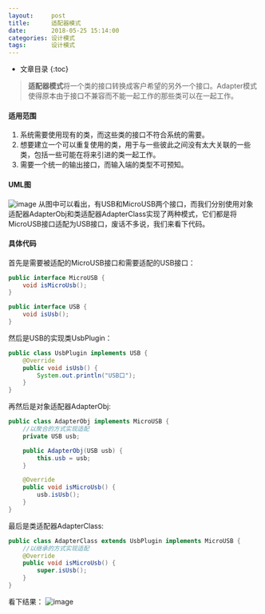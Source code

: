 ```yaml
---
layout:     post
title:      适配器模式
date:       2018-05-25 15:14:00
categories: 设计模式
tags:       设计模式
---
```


* 文章目录
{:toc}

> **适配器模式**将一个类的接口转换成客户希望的另外一个接口。Adapter模式使得原本由于接口不兼容而不能一起工作的那些类可以在一起工作。



#### 适用范围
1. 系统需要使用现有的类，而这些类的接口不符合系统的需要。 
2. 想要建立一个可以重复使用的类，用于与一些彼此之间没有太大关联的一些类，包括一些可能在将来引进的类一起工作。 
3. 需要一个统一的输出接口，而输入端的类型不可预知。

#### UML图
![image](http://oc26wuqdw.bkt.clouddn.com/2018/5/pattern/adapter/adapter_uml.png)
从图中可以看出，有USB和MicroUSB两个接口，而我们分别使用对象适配器AdapterObj和类适配器AdapterClass实现了两种模式，它们都是将MicroUSB接口适配为USB接口，废话不多说，我们来看下代码。

#### 具体代码
首先是需要被适配的MicroUSB接口和需要适配的USB接口：

```java
public interface MicroUSB {
    void isMicroUsb();
}

public interface USB {
    void isUsb();
}
```

然后是USB的实现类UsbPlugin：

```java
public class UsbPlugin implements USB {
    @Override
    public void isUsb() {
        System.out.println("USB口");
    }
}
```

再然后是对象适配器AdapterObj:
```java
public class AdapterObj implements MicroUSB {
    //以聚合的方式实现适配
    private USB usb;

    public AdapterObj(USB usb) {
        this.usb = usb;
    }

    @Override
    public void isMicroUsb() {
        usb.isUsb();
    }
}
```

最后是类适配器AdapterClass:

```java
public class AdapterClass extends UsbPlugin implements MicroUSB {
    //以继承的方式实现适配
    @Override
    public void isMicroUsb() {
        super.isUsb();
    }
}
```


看下结果：
![image](http://oc26wuqdw.bkt.clouddn.com/2018/5/pattern/adapter/adapter_result.png)
